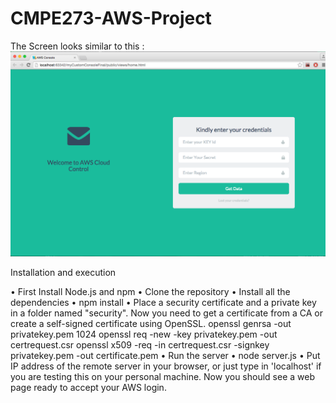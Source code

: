 # CMPE273-AWS-Project

The Screen looks similar to this :
![ScreenShot](/screenshots/awsConsoleScreenshot.png)


Installation and execution

•	First Install Node.js and npm
•	Clone the repository
•	Install all the dependencies
•	npm install
•	Place a security certificate and a private key in a folder named "security". Now you need to get a certificate from a CA or create a self-signed certificate using OpenSSL.
openssl genrsa -out privatekey.pem 1024
openssl req -new -key privatekey.pem -out certrequest.csr
openssl x509 -req -in certrequest.csr -signkey privatekey.pem -out certificate.pem
•	Run the server
•	node server.js
•	Put IP address of the remote server in your browser, or just type in 'localhost' if you are testing this on your personal machine. Now you should see a web page ready to accept your AWS login.
